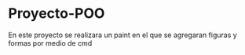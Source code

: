 # Proyecto-POO
En este proyecto se realizara un paint en el que se agregaran figuras y formas por medio de cmd 